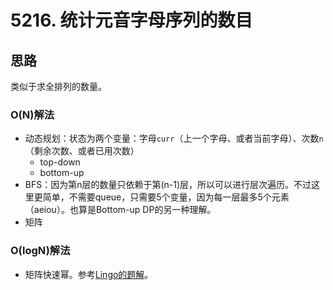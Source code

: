 # 5216. 统计元音字母序列的数目

## 思路

类似于求全排列的数量。

### O(N)解法

- 动态规划：状态为两个变量：字母`curr`（上一个字母、或者当前字母）、次数`n`（剩余次数、或者已用次数）
  - top-down
  - bottom-up
- BFS：因为第n层的数量只依赖于第(n-1)层，所以可以进行层次遍历。不过这里更简单，不需要queue，只需要5个变量，因为每一层最多5个元素（aeiou）。也算是Bottom-up DP的另一种理解。
- 矩阵

### O(logN)解法

- 矩阵快速幂。参考[Lingo的题解](https://leetcode-cn.com/problems/count-vowels-permutation/solution/ju-zhen-kuai-su-mi-ju-zhen-yun-suan-gen-ju-gong-sh/)。
